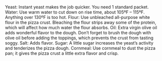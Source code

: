 Yeast: Instant yeast makes the job quicker. You need 1 standard packet.
Water: Use warm water to cut down on rise time, about 105ºF – 115ºF. Anything over 130ºF is too hot.
Flour: Use unbleached all-purpose white flour in the pizza crust. Bleaching the flour strips away some of the protein, which will affect how much water the flour absorbs.
Oil: Extra virgin olive oil adds wonderful flavor to the dough. Don’t forget to brush the dough with olive oil before adding the toppings, which prevents the crust from tasting soggy.
Salt: Adds flavor.
Sugar: A little sugar increases the yeast’s activity and tenderizes the pizza dough.
Cornmeal: Use cornmeal to dust the pizza pan; it gives the pizza crust a little extra flavor and crisp.